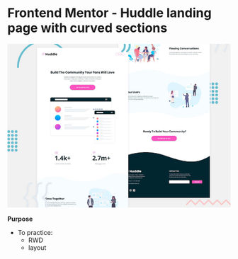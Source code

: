 # Frontend Mentor - Huddle landing page with curved sections

![Header/intro section for the Huddle landing page with curved sections](./design/desktop-preview.jpg)

**Purpose**
- To practice:
    - RWD
    - layout